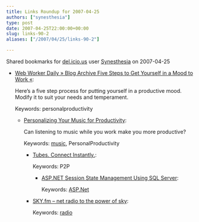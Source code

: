 ```yaml
---
title: Links Roundup for 2007-04-25
authors: ["synesthesia"]
type: post
date: 2007-04-25T22:00:00+00:00
slug: links-90-2 
aliases: ["/2007/04/25/links-90-2"]

---
```

Shared bookmarks for [del.icio.us][1] user  [Synesthesia][2] on 2007-04-25

  * [Web Worker Daily » Blog Archive Five Steps to Get Yourself in a Mood to Work «][3]:
  
    Here’s a five step process for putting yourself in a productive mood. Modify it to suit your needs and temperament.
  
    Keywords: personalproductivity</p> 
    
    </a></li> 
    
      * [Personalizing Your Music for Productivity][4]:
  
        Can listening to music while you work make you more productive?
  
        Keywords: [music][5], PersonalProductivity</p> 
        
        </a></li> 
        
          * [Tubes. Connect Instantly.][6]:
  
            Keywords: P2P</p> 
            
            </a></li> 
            
              * [ASP.NET Session State Management Using SQL Server][7]:
  
                Keywords: [ASP.Net][8]</ul> 
            
              * [SKY.fm &#8211; net radio to the power of sky][9]:
  
                Keywords: [radio][10]

 [1]: https://del.icio.us/
 [2]: https://del.icio.us/synesthesia
 [3]: https://webworkerdaily.com/2007/04/04/five-steps-to-productive-mood "https://webworkerdaily.com/2007/04/04/five-steps-to-productive-mood"
 [4]: https://webworkerdaily.com/2006/11/19/personalizing-your-music-for-productivity "https://webworkerdaily.com/2006/11/19/personalizing-your-music-for-productivity"
 [5]: https://del.icio.us/synesthesia/music
 [6]: https://www.tubesnow.com/ "https://www.tubesnow.com/"
 [7]: https://www.codeproject.com/useritems/ASPNET_Session_in_SQL.asp "https://www.codeproject.com/useritems/ASPNET_Session_in_SQL.asp"
 [8]: https://del.icio.us/synesthesia/ASP.Net
 [9]: https://www.sky.fm/ "https://www.sky.fm/"
 [10]: https://del.icio.us/synesthesia/radio